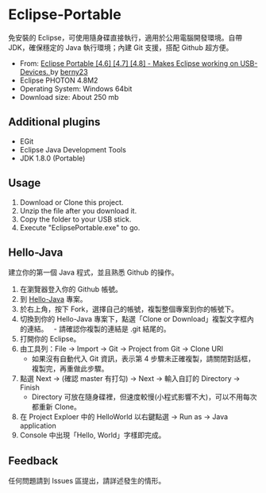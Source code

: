 # Eclipse-Portable
免安裝的 Eclipse，可使用隨身碟直接執行，適用於公用電腦開發環境。自帶 JDK，確保穩定的 Java 執行環境；內建 Git 支援，搭配 Github 超方便。

- From: [Eclipse Portable [4.6] [4.7] [4.8] - Makes Eclipse working on USB-Devices.
](https://sourceforge.net/projects/eclipse-neon-portable/) by [berny23](https://sourceforge.net/u/berny23/)
- Eclipse PHOTON 4.8M2
- Operating System: Windows 64bit
- Download size: About 250 mb

## Additional plugins
- EGit
- Eclipse Java Development Tools
- JDK 1.8.0 (Portable)

## Usage
1. Download or Clone this project.
2. Unzip the file after you download it.
3. Copy the folder to your USB stick.
4. Execute "EclipsePortable.exe" to go.

## Hello-Java
建立你的第一個 Java 程式，並且熟悉 Github 的操作。

1. 在瀏覽器登入你的 Github 帳號。
2. 到 [Hello-Java](https://github.com/mini-island/Hello-Java) 專案。
3. 於右上角，按下 Fork，選擇自己的帳號，複製整個專案到你的帳號下。
4. 切換到你的 Hello-Java 專案下，點選「Clone or Download」複製文字框內的連結。
   - 請確認你複製的連結是 .git 結尾的。
5. 打開你的 Eclipse。
6. 由工具列：File -> Import -> Git -> Project from Git -> Clone URI
   - 如果沒有自動代入 Git 資訊，表示第 4 步驟未正確複製，請關閉對話框，複製完，再重做此步驟。
7. 點選 Next -> (確認 master 有打勾) -> Next -> 輸入自訂的 Directory -> Finish
   - Directory 可放在隨身碟裡，但速度較慢(小程式影響不大)，可以不用每次都重新 Clone。
8. 在 Project Exploer 中的 HelloWorld 以右鍵點選 -> Run as -> Java application
9. Console 中出現「Hello, World」字樣即完成。

## Feedback
任何問題請到 Issues 區提出，請詳述發生的情形。
